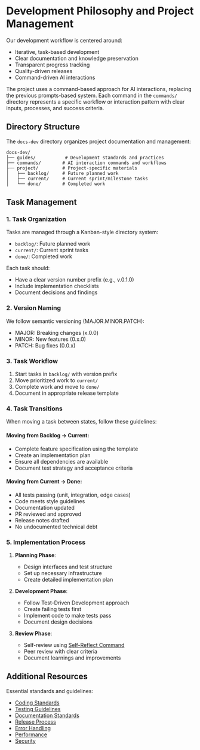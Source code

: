 # Development Philosophy and Project Management

Our development workflow is centered around:
- Iterative, task-based development
- Clear documentation and knowledge preservation
- Transparent progress tracking
- Quality-driven releases
- Command-driven AI interactions

The project uses a command-based approach for AI interactions, replacing the previous prompts-based system. Each command in the `commands/` directory represents a specific workflow or interaction pattern with clear inputs, processes, and success criteria.

## Directory Structure

The `docs-dev` directory organizes project documentation and management:

```
docs-dev/
├── guides/           # Development standards and practices
├── commands/        # AI interaction commands and workflows
├── project/         # Project-specific materials
│   ├── backlog/     # Future planned work
│   ├── current/     # Current sprint/milestone tasks
│   └── done/        # Completed work
```

## Task Management

### 1. Task Organization

Tasks are managed through a Kanban-style directory system:

- `backlog/`: Future planned work
- `current/`: Current sprint tasks  
- `done/`: Completed work

Each task should:
- Have a clear version number prefix (e.g., v.0.1.0)
- Include implementation checklists
- Document decisions and findings

### 2. Version Naming

We follow semantic versioning (MAJOR.MINOR.PATCH):
- MAJOR: Breaking changes (x.0.0)
- MINOR: New features (0.x.0)
- PATCH: Bug fixes (0.0.x)

### 3. Task Workflow

1. Start tasks in `backlog/` with version prefix
2. Move prioritized work to `current/`
3. Complete work and move to `done/`
4. Document in appropriate release template

### 4. Task Transitions

When moving a task between states, follow these guidelines:

#### Moving from Backlog → Current:
- Complete feature specification using the template
- Create an implementation plan
- Ensure all dependencies are available
- Document test strategy and acceptance criteria

#### Moving from Current → Done:
- All tests passing (unit, integration, edge cases)
- Code meets style guidelines
- Documentation updated
- PR reviewed and approved
- Release notes drafted
- No undocumented technical debt

### 5. Implementation Process

1. **Planning Phase**:
   - Design interfaces and test structure
   - Set up necessary infrastructure
   - Create detailed implementation plan

2. **Development Phase**:
   - Follow Test-Driven Development approach
   - Create failing tests first
   - Implement code to make tests pass
   - Document design decisions

3. **Review Phase**:
   - Self-review using [Self-Reflect Command](../commands/self-reflect.md)
   - Peer review with clear criteria
   - Document learnings and improvements

## Additional Resources

Essential standards and guidelines:
- [Coding Standards](coding-standards.md)
- [Testing Guidelines](testing.md)
- [Documentation Standards](documentation.md)
- [Release Process](ship-release.md)
- [Error Handling](error-handling.md)
- [Performance](performance.md)
- [Security](security.md)
